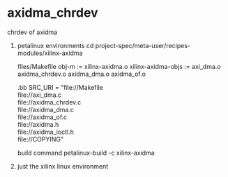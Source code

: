 # axidma_chrdev
chrdev of axidma
1. petalinux environments
   cd project-spec/meta-user/recipes-modules/xilinx-axidma

   files/Makefile
   obj-m := xilinx-axidma.o
   xilinx-axidma-objs := axi_dma.o axidma_chrdev.o axidma_dma.o axidma_of.o

   .bb
   SRC_URI = "file://Makefile \
           file://axi_dma.c \
           file://axidma_chrdev.c \
           file://axidma_dma.c \
           file://axidma_of.c \
           file://axidma.h \
           file://axidma_ioctl.h \
           file://COPYING"

	build command
	petalinux-build -c xilinx-axidma
2. just the xilinx linux environment
